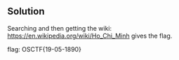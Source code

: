 ## Solution

Searching and then getting the wiki: https://en.wikipedia.org/wiki/Ho_Chi_Minh gives the flag.

flag: OSCTF{19-05-1890}